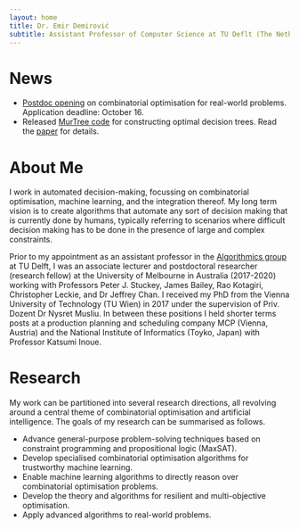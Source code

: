 ```yaml
---
layout: home
title: Dr. Emir Demirović
subtitle: Assistant Professor of Computer Science at TU Deflt (The Netherlands)
---
```


# News

* [Postdoc opening](https://www.tudelft.nl/over-tu-delft/werken-bij-tu-delft/vacatures/details?jobId=4093&jobTitle=%20Postdoc%20position%20on%20real-world%20combinatorial%20optimisation) on combinatorial optimisation for real-world problems. Application deadline: October 16.
* Released [MurTree code](https://bitbucket.org/EmirD/murtree) for constructing optimal decision trees. Read the [paper](https://arxiv.org/abs/2007.12652) for details.

# About Me

I work in automated decision-making, focussing on combinatorial optimisation, machine learning, and the integration thereof. My long term vision is to create algorithms that automate any sort of decision making that is currently done by humans, typically referring to scenarios where difficult decision making has to be done in the presence of large and complex constraints.

Prior to my appointment as an assistant professor in the [Algorithmics group](https://www.tudelft.nl/ewi/over-de-faculteit/afdelingen/software-technology/algorithmics/) at TU Delft, I was an associate lecturer and postdoctoral researcher (research fellow) at the University of Melbourne in Australia (2017-2020) working with Professors Peter J. Stuckey, James Bailey, Rao Kotagiri, Christopher Leckie, and Dr Jeffrey Chan. I received my PhD from the Vienna University of Technology (TU Wien) in 2017 under the supervision of Priv. Dozent Dr Nysret Musliu. In between these positions I held shorter terms posts at a production planning and scheduling company MCP (Vienna, Austria) and the National Institute of Informatics (Toyko, Japan) with Professor Katsumi Inoue.

# Research

My work can be partitioned into several research directions, all revolving around a central theme of combinatorial optimisation and artificial intelligence. The goals of my research can be summarised as follows.

* Advance general-purpose problem-solving techniques based on constraint programming and propositional logic (MaxSAT).
* Develop specialised combinatorial optimisation algorithms for trustworthy machine learning.
* Enable machine learning algorithms to directly reason over combinatorial optimisation problems.
* Develop the theory and algorithms for resilient and multi-objective optimisation.
* Apply advanced algorithms to real-world problems.